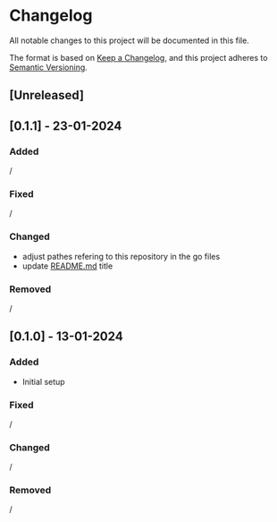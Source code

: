 # Changelog

All notable changes to this project will be documented in this file.

The format is based on [Keep a Changelog](https://keepachangelog.com/en/1.0.0/),
and this project adheres to [Semantic Versioning](https://semver.org/spec/v2.0.0.html).

## [Unreleased]

## [0.1.1] - 23-01-2024

### Added

/

### Fixed

/

### Changed

- adjust pathes refering to this repository in the go files
- update [README.md](./README.md) title

### Removed

/

## [0.1.0] - 13-01-2024

### Added

- Initial setup

### Fixed

/

### Changed

/

### Removed

/